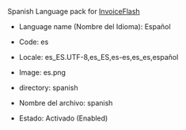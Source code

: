Spanish Language pack for <a href="https://github.com/InvoiceFlash/InvoiceFlash">InvoiceFlash</a>

- Language name (Nombre del Idioma): Español
- Code: es
- Locale: es_ES.UTF-8,es_ES,es-es,es_es,español

- Image: es.png
- directory: spanish
- Nombre del archivo: spanish
- Estado: Activado (Enabled)
